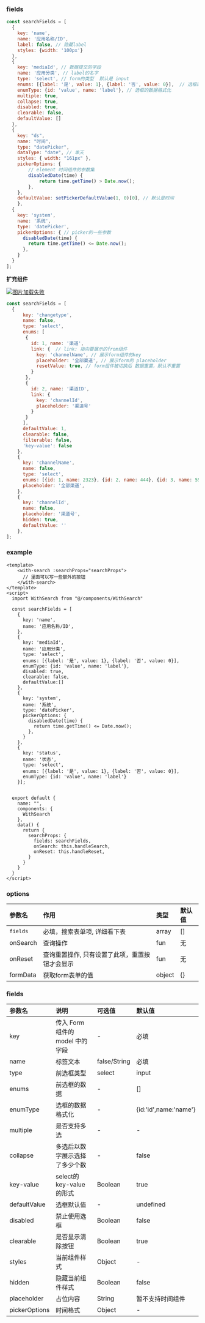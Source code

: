 ### fields

```javascript
const searchFields = [
  {
    key: 'name',
    name: '应用名称/ID',
    label: false, // 隐藏label
    styles: {width: '100px'}
  },
  {
    key: 'mediaId', // 数据提交的字段
    name: '应用分类', // label的名字
    type: 'select', // form的类型  默认是 input
    enums: [{label: '是', value: 1}, {label: '否', value: 0}],  // 选框的数据
    enumType: {id: 'value', name: 'label'}, // 选框的数据格式化
    multiple: true,
    collapse: true,
    disabled: true,
    clearable: false,
    defaultValue: []
  },
  {
    key: "ds",
    name: "时间",
    type: "datePicker", 
    dataType: "date", // 单天
    styles: { width: "161px" },
    pickerOptions: {
        // element 时间组件的参数集
        disabledDate(time) {
            return time.getTime() > Date.now();
        },
    },
    defaultValue: setPickerDefaultValue(1, 0)[0], // 默认是时间
	},
  {
    key: 'system',
    name: '系统',
    type: 'datePicker',
    pickerOptions: { // picker的一些参数
      disabledDate(time) {
        return time.getTime() <= Date.now();
      },
    }
  }
];
```

**扩充组件**

<a href="https://tva1.sinaimg.cn/large/008eGmZEly1gnbirz1xajj30920490sq.jpg" target="_blank" rel="noopener noreferrer"><img src="https://tva1.sinaimg.cn/large/008eGmZEly1gnbirz1xajj30920490sq.jpg" alt='图片加载失败'></a>

```javascript
const searchFields = [
  {
      key: 'changetype',
      name: false,
      type: 'select',
      enums: [
       {
         id: 1, name: '渠道',
         link: {  // link: 指向要展示的from组件
           key: 'channelName', // 展示form组件的key
           placeholder: '全部渠道', // 展示form的 placeholder
           resetValue: true, // form组件被切换后 数据重置，默认不重置
         }
       },
       {
         id: 2, name: '渠道ID',
         link: {
           key: 'channelId',
           placeholder: '渠道号'
         }
       }
      ],
      defaultValue: 1,
      clearable: false,
      filterable: false,
      'key-value': false
    },
    {
      key: 'channelName',
      name: false,
      type: 'select',
      enums: [{id: 1, name: 2323}, {id: 2, name: 444}, {id: 3, name: 555}, {id: 4, name: 666}],  // 选框的数据
      placeholder: '全部渠道',
    },
    {
      key: 'channelId',
      name: false,
      placeholder: '渠道号',
      hidden: true,
      defaultValue: ''
    },
];
```

### example 

```vue
<template>
    <with-search :searchProps="searchProps">
      // 里面可以写一些额外的按钮
    </with-search>
</template>
<script>
  import WithSearch from "@/components/WithSearch"

  const searchFields = [
    {
      key: 'name',
      name: '应用名称/ID',
    },
    {
      key: 'mediaId', 
      name: '应用分类', 
      type: 'select', 
      enums: [{label: '是', value: 1}, {label: '否', value: 0}], 
      enumType: {id: 'value', name: 'label'},
      disabled: true,
      clearable: false,
      defaultValue:[]
    },
    {
      key: 'system',
      name: '系统',
      type: 'datePicker',
      pickerOptions: { 
        disabledDate(time) {
          return time.getTime() <= Date.now();
        },
      }
    },
    {
      key: 'status',
      name: '状态',
      type: 'select',
      enums: [{label: '是', value: 1}, {label: '否', value: 0}],
      enumType: {id: 'value', name: 'label'}
    }];


  export default {
    name: "",
    components: {
      WithSearch
    },
    data() {
      return {
        searchProps: {
          fields: searchFields, 
          onSearch: this.handleSearch, 
          onReset: this.handleReset, 
        }
      }
    }
  }
</script>
```
### options

| 参数名   | 作用                                           | 类型   | 默认值 |
| :------- | :------------------------------------------- | :----- | :----- |
| `fields`   | 必填，搜索表单项, 详细看下表              | array  | []     |
| onSearch | 查询操作                                       | fun    | 无     |
| onReset  | 查询重置操作, 只有设置了此项，重置按钮才会显示 | fun    | 无     |
| formData | 获取form表单的值 | object | {}   |


### fields

| 参数名   | 说明             |  可选值 | 默认值 |
| :------- | :---------- |  :----- | :----- |
|  key   |  传入 Form 组件的 model 中的字段     |   -   |   必填   | 
|  name   |    标签文本     |   false/String    |   必填   | 
|  type   |    前选框类型     |    select   |   input   | 
|  enums   |    前选框的数据     |  -    |  []    | 
|  enumType   |   选框的数据格式化      |  -    |   {id:'id',name:'name'}   | 
|  multiple   |    是否支持多选    |   -   |   -   | false
|  collapse   |    多选后以数字展示选择了多少个数     |  -    |  false    | 
|  key-value   |   select的key-value的形式    |   Boolean   |  true   | 
|  defaultValue   |   选框默认值      |   -   |  undefined    | 
|  disabled   |   禁止使用选框      |   Boolean   |  false    | 
|  clearable   |    是否显示清除按钮     |   Boolean   |  true    | 
|  styles   |    当前组件样式     |   Object   |  -    | 
|  hidden   |    隐藏当前组件样式     |   Boolean   |  false    | 
|  placeholder   |   占位内容    |   String   |  暂不支持时间组件    | 
|  pickerOptions   |   时间格式   |   Object   |  -    | 
